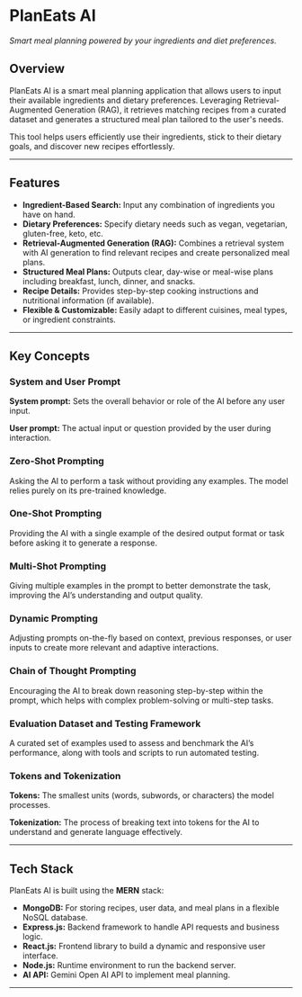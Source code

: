 # PlanEats AI

*Smart meal planning powered by your ingredients and diet preferences.*

## Overview

PlanEats AI is a smart meal planning application that allows users to input their available ingredients and dietary preferences. Leveraging Retrieval-Augmented Generation (RAG), it retrieves matching recipes from a curated dataset and generates a structured meal plan tailored to the user's needs.

This tool helps users efficiently use their ingredients, stick to their dietary goals, and discover new recipes effortlessly.

---

## Features

- **Ingredient-Based Search:** Input any combination of ingredients you have on hand.
- **Dietary Preferences:** Specify dietary needs such as vegan, vegetarian, gluten-free, keto, etc.
- **Retrieval-Augmented Generation (RAG):** Combines a retrieval system with AI generation to find relevant recipes and create personalized meal plans.
- **Structured Meal Plans:** Outputs clear, day-wise or meal-wise plans including breakfast, lunch, dinner, and snacks.
- **Recipe Details:** Provides step-by-step cooking instructions and nutritional information (if available).
- **Flexible & Customizable:** Easily adapt to different cuisines, meal types, or ingredient constraints.

---

## Key Concepts

### System and User Prompt

**System prompt:** Sets the overall behavior or role of the AI before any user input.

**User prompt:** The actual input or question provided by the user during interaction.

### Zero-Shot Prompting

Asking the AI to perform a task without providing any examples. The model relies purely on its pre-trained knowledge.

### One-Shot Prompting

Providing the AI with a single example of the desired output format or task before asking it to generate a response.

### Multi-Shot Prompting

Giving multiple examples in the prompt to better demonstrate the task, improving the AI’s understanding and output quality.

### Dynamic Prompting

Adjusting prompts on-the-fly based on context, previous responses, or user inputs to create more relevant and adaptive interactions.

### Chain of Thought Prompting

Encouraging the AI to break down reasoning step-by-step within the prompt, which helps with complex problem-solving or multi-step tasks.

### Evaluation Dataset and Testing Framework

A curated set of examples used to assess and benchmark the AI’s performance, along with tools and scripts to run automated testing.

### Tokens and Tokenization

**Tokens:** The smallest units (words, subwords, or characters) the model processes.

**Tokenization:** The process of breaking text into tokens for the AI to understand and generate language effectively.

---

## Tech Stack

PlanEats AI is built using the **MERN** stack:

- **MongoDB:** For storing recipes, user data, and meal plans in a flexible NoSQL database.
- **Express.js:** Backend framework to handle API requests and business logic.
- **React.js:** Frontend library to build a dynamic and responsive user interface.
- **Node.js:** Runtime environment to run the backend server.
- **AI API:** Gemini Open AI API to implement meal planning.

---





